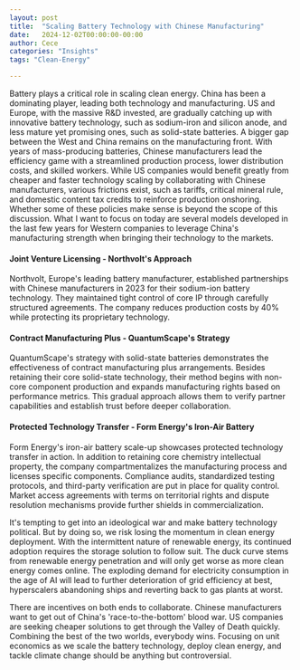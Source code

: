 ```yaml
---
layout: post
title:  "Scaling Battery Technology with Chinese Manufacturing"
date:   2024-12-02T00:00:00-00:00
author: Cece
categories: "Insights"
tags: "Clean-Energy"

---
```


Battery plays a critical role in scaling clean energy. China has been a dominating player, leading both technology and manufacturing. US and Europe, with the massive R&D invested, are gradually catching up with innovative battery technology, such as sodium-iron and silicon anode, and less mature yet promising ones, such as solid-state batteries. A bigger gap between the West and China remains on the manufacturing front. With years of mass-producing batteries, Chinese manufacturers lead the efficiency game with a streamlined production process, lower distribution costs, and skilled workers. While US companies would benefit greatly from cheaper and faster technology scaling by collaborating with Chinese manufacturers, various frictions exist, such as tariffs, critical mineral rule, and domestic content tax credits to reinforce production onshoring. Whether some of these policies make sense is beyond the scope of this discussion. What I want to focus on today are several models developed in the last few years for Western companies to leverage China's manufacturing strength when bringing their technology to the markets.



#### **Joint Venture Licensing - Northvolt's Approach** 

Northvolt, Europe's leading battery manufacturer, established partnerships with Chinese manufacturers in 2023 for their sodium-ion battery technology. They maintained tight control of core IP through carefully structured agreements. The company reduces production costs by 40% while protecting its proprietary technology.

#### Contract Manufacturing Plus - QuantumScape's Strategy

QuantumScape's strategy with solid-state batteries demonstrates the effectiveness of contract manufacturing plus arrangements. Besides retaining their core solid-state technology, their method begins with non-core component production and expands manufacturing rights based on performance metrics. This gradual approach allows them to verify partner capabilities and establish trust before deeper collaboration. 

#### Protected Technology Transfer - Form Energy's Iron-Air Battery

Form Energy's iron-air battery scale-up showcases protected technology transfer in action. In addition to retaining core chemistry intellectual property, the company compartmentalizes the manufacturing process and licenses specific components. Compliance audits, standardized testing protocols, and third-party verification are put in place for quality control. Market access agreements with terms on territorial rights and dispute resolution mechanisms provide further shields in commercialization.



It's tempting to get into an ideological war and make battery technology political. But by doing so, we risk losing the momentum in clean energy deployment. With the intermittent nature of renewable energy, its continued adoption requires the storage solution to follow suit. The duck curve stems from renewable energy penetration and will only get worse as more clean energy comes online. The exploding demand for electricity consumption in the age of AI will lead to further deterioration of grid efficiency at best, hyperscalers abandoning ships and reverting back to gas plants at worst.

There are incentives on both ends to collaborate. Chinese manufacturers want to get out of China's 'race-to-the-bottom' blood war. US companies are seeking cheaper solutions to get through the Valley of Death quickly. Combining the best of the two worlds, everybody wins. Focusing on unit economics as we scale the battery technology, deploy clean energy, and tackle climate change should be anything but controversial.